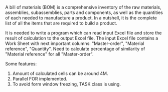 A bill of materials (BOM) is a comprehensive inventory of the raw materials, assemblies, subassemblies, parts and components, as well as the quantities of each needed to manufacture a product. 
In a nutshell, it is the complete list of all the items that are required to build a product. 

It is needed to write a program which can read input Excel file and store the result of calculation to the output Excel file.
The input Excel file contains a Work Sheet with next important columns: "Master-order", "Material reference", "Quantity". 
Need to calculate percentage of similarity of "Material reference" for all "Master-order".

Some features:
  1. Amount of calculated cells can be around 4M.
  2. Parallel FOR implemented.
  3. To avoid form window freezing, TASK class is using.
